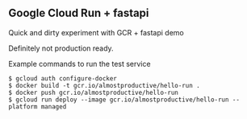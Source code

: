 ## Google Cloud Run + fastapi

Quick and dirty experiment with GCR + fastapi demo

Definitely not production ready.

Example commands to run the test service
```shell
$ gcloud auth configure-docker
$ docker build -t gcr.io/almostproductive/hello-run .
$ docker push gcr.io/almostproductive/hello-run
$ gcloud run deploy --image gcr.io/almostproductive/hello-run --platform managed
```